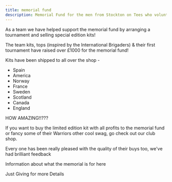 ```yaml
---
title: memorial fund
description: Memorial Fund for the men from Stockton on Tees who volunteered to defend democracy & fight fascism in Spain from 1936 to 1939
---
```


As a team we have helped support the memorial fund by arranging a tournament and selling special edition kits!

The team kits, tops (inspired by the International Brigaders) & their first tournament have raised over £1000 for the memorial fund!

Kits have been shipped to all over the shop -

- Spain
- America
- Norway
- France
- Sweden
- Scotland
- Canada
- England

HOW AMAZING!!???

If you want to buy the limited edition kit with all profits to the memorial fund or fancy some of their Warriors other cool swag, go check out our club shop.

Every one has been really pleased with the quality of their buys too, we've had brilliant feedback

Information about what the memorial is for here

Just Giving for more Details
